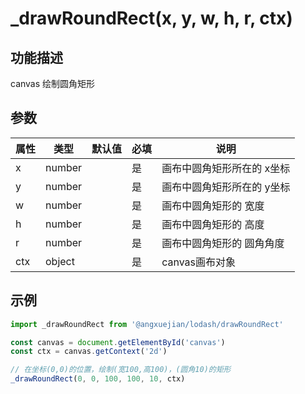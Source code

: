 # _drawRoundRect(x, y, w, h, r, ctx)

## 功能描述
canvas 绘制圆角矩形

## 参数

属性 | 类型 | 默认值 | 必填 | 说明
---  | ---  | ---  | --- | ---
x | number |  | 是 | 画布中圆角矩形所在的 x坐标
y | number |  | 是 | 画布中圆角矩形所在的 y坐标
w | number |  | 是 | 画布中圆角矩形的 宽度
h | number |  | 是 | 画布中圆角矩形的 高度
r | number |  | 是 | 画布中圆角矩形的 圆角角度
ctx | object |  | 是 | canvas画布对象



## 示例
```js
import _drawRoundRect from '@angxuejian/lodash/drawRoundRect'

const canvas = document.getElementById('canvas')
const ctx = canvas.getContext('2d')

// 在坐标(0,0)的位置，绘制(宽100,高100)，(圆角10)的矩形
_drawRoundRect(0, 0, 100, 100, 10, ctx)
```
